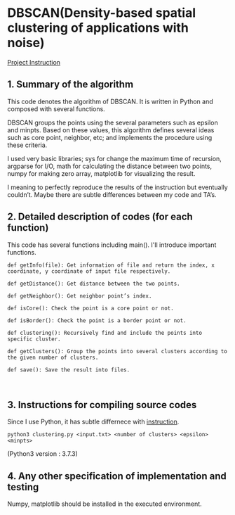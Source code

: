 # DBSCAN(Density-based spatial clustering of applications with noise)

[Project Instruction](https://github.com/vctr7/Data_Science/blob/master/DBSCAN/2020_DM_Programming_Assignment_3.pdf)

## 1.	Summary of the algorithm

This code denotes the algorithm of DBSCAN. It is written in Python and composed with several functions. 

DBSCAN groups the points using the several parameters such as epsilon and minpts. Based on these values, this algorithm defines several ideas such as core point, neighbor, etc; and implements the procedure using these criteria.

I used very basic libraries; sys for change the maximum time of recursion, argparse for I/O, math for calculating the distance between two points, numpy for making zero array, matplotlib for visualizing the result.

I meaning to perfectly reproduce the results of the instruction but eventually couldn’t. Maybe there are subtle differences between my code and TA’s.


## 2.	Detailed description of codes (for each function) 

This code has several functions including main(). I'll introduce important functions.

    def getInfo(file): Get information of file and return the index, x coordinate, y coordinate of input file respectively.
    
    def getDistance(): Get distance between the two points.
    
    def getNeighbor(): Get neighbor point’s index.
    
    def isCore(): Check the point is a core point or not.

    def isBorder(): Check the point is a border point or not.
    
    def clustering(): Recursively find and include the points into specific cluster.
    
    def getClusters(): Group the points into several clusters according to the given number of clusters.
    
    def save(): Save the result into files.




 
## 3.	Instructions for compiling source codes 

Since I use Python, it has subtle differnece with [instruction](https://github.com/vctr7/Data_Science/blob/master/DBSCAN/2020_DM_Programming_Assignment_3.pdf).

    python3 clustering.py <input.txt> <number of clusters> <epsilon> <minpts>

(Python3 version : 3.7.3)
 



## 4.	Any other specification of implementation and testing

Numpy, matplotlib should be installed in the executed environment.

